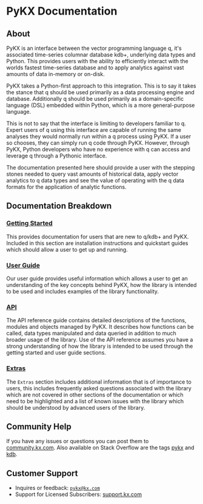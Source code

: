 # PyKX Documentation

## About

PyKX is an interface between the vector programming language q, it's associated time-series columnar database kdb+, underlying data types and Python. This provides users with the ability to efficiently interact with the worlds fastest time-series database and to apply analytics against vast amounts of data in-memory or on-disk.

PyKX takes a Python-first approach to this integration. This is to say it takes the stance that q should be used primarily as a data processing engine and database. Additionally q should be used primarily as a domain-specific language (DSL) embedded within Python, which is a more general-purpose language.

This is not to say that the interface is limiting to developers familiar to q. Expert users of q using this interface are capable of running the same analyses they would normally run within a q process using PyKX. If a user so chooses, they can simply run q code through PyKX. However, through PyKX, Python developers who have no experience with q can access and leverage q through a Pythonic interface.

The documentation presented here should provide a user with the stepping stones needed to query vast amounts of historical data, apply vector analytics to q data types and see the value of operating with the q data formats for the application of analytic functions.


## Documentation Breakdown

### [Getting Started](getting-started/what_is_pykx.md)

This provides documentation for users that are new to q/kdb+ and PyKX. Included in this section are installation instructions and quickstart guides which should allow a user to get up and running.

### [User Guide](user-guide/index.md)

Our user guide provides useful information which allows a user to get an understanding of the key concepts behind PyKX, how the library is intended to be used and includes examples of the library functionality.

### [API](api/q/q.md)

The API reference guide contains detailed descriptions of the functions, modules and objects managed by PyKX. It describes how functions can be called, data types manipulated and data queried in addition to much broader usage of the library. Use of the API reference assumes you have a strong understanding of how the library is intended to be used through the getting started and user guide sections.

### [Extras](extras/faq.md)

The `Extras` section includes additional information that is of importance to users, this includes frequently asked questions associated with the library which are not covered in other sections of the documentation or which need to be highlighted and a list of known issues with the library which should be understood by advanced users of the library.

## Community Help

If you have any issues or questions you can post them to [community.kx.com](https://community.kx.com/). Also available on Stack Overflow are the tags [pykx](https://stackoverflow.com/questions/tagged/pykx) and [kdb](https://stackoverflow.com/questions/tagged/kdb).

## Customer Support

* Inquires or feedback: [`pykx@kx.com`](mailto:pykx@kx.com)
* Support for Licensed Subscribers: [support.kx.com](https://support.kx.com/support/home)
